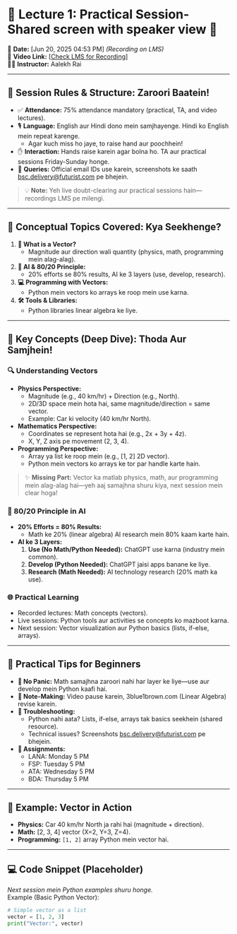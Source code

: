 # 🌟 Lecture 1: Practical Session- Shared screen with speaker view 🌟
📅 **Date:** [Jun 20, 2025 04:53 PM] *(Recording on LMS)*  
🎥 **Video Link:** [[Check LMS for Recording](https://futurense.zoom.us/rec/play/UtlKhkYxc9aT8D7Y5hctOKfH4HzIpMBM-tKrjmih6wyQ0adGNUVHOPY7lL1jFnZ5xbT_lV1MdUb3jRog.w7nnuCBnOHIKEhwO?eagerLoadZvaPages=sidemenu.billing.plan_management&accessLevel=meeting&canPlayFromShare=true&from=share_recording_detail&continueMode=true&componentName=rec-play&originRequestUrl=https%3A%2F%2Ffuturense.zoom.us%2Frec%2Fshare%2FGXN67v2C6KHxkaeNye-oW4TURrtQCoxqjctoMGjLHiQxyOQ_8idaQVGzVe_L9eSS.8ZL3R_SCdXruISVH)]  
👨‍🏫 **Instructor:** Aalekh Rai  

---

## 🎯 Session Rules & Structure: Zaroori Baatein!
- ✅ **Attendance:** 75% attendance mandatory (practical, TA, and video lectures).  
- 🎙️ **Language:** English aur Hindi dono mein samjhayenge. Hindi ko English mein repeat karenge.  
  - Agar kuch miss ho jaye, to raise hand aur poochhein!  
- ✋ **Interaction:** Hands raise karein agar bolna ho. TA aur practical sessions Friday-Sunday honge.  
- 📧 **Queries:** Official email IDs use karein, screenshots ke saath bsc.delivery@futurist.com pe bhejein.

> 💡 **Note:** Yeh live doubt-clearing aur practical sessions hain—recordings LMS pe milengi.

---

## 🧠 Conceptual Topics Covered: Kya Seekhenge?
1. **📏 What is a Vector?**  
   - Magnitude aur direction wali quantity (physics, math, programming mein alag-alag).  
2. **🤖 AI & 80/20 Principle:**  
   - 20% efforts se 80% results, AI ke 3 layers (use, develop, research).  
3. **💻 Programming with Vectors:**  
   - Python mein vectors ko arrays ke roop mein use karna.  
4. **🛠️ Tools & Libraries:**  
   - Python libraries linear algebra ke liye.

---

## 🌈 Key Concepts (Deep Dive): Thoda Aur Samjhein!
### 🔍 Understanding Vectors
- **Physics Perspective:**  
  - Magnitude (e.g., 40 km/hr) + Direction (e.g., North).  
  - 2D/3D space mein hota hai, same magnitude/direction = same vector.  
  - Example: Car ki velocity (40 km/hr North).  
- **Mathematics Perspective:**  
  - Coordinates se represent hota hai (e.g., 2x + 3y + 4z).  
  - X, Y, Z axis pe movement (2, 3, 4).  
- **Programming Perspective:**  
  - Array ya list ke roop mein (e.g., [1, 2] 2D vector).  
  - Python mein vectors ko arrays ke tor par handle karte hain.

> ✨ **Missing Part:** Vector ka matlab physics, math, aur programming mein alag-alag hai—yeh aaj samajhna shuru kiya, next session mein clear hoga!

### 🔧 80/20 Principle in AI
- **20% Efforts = 80% Results:**  
  - Math ke 20% (linear algebra) AI research mein 80% kaam karte hain.  
- **AI ke 3 Layers:**  
  1. **Use (No Math/Python Needed):** ChatGPT use karna (industry mein common).  
  2. **Develop (Python Needed):** ChatGPT jaisi apps banane ke liye.  
  3. **Research (Math Needed):** AI technology research (20% math ka use).  

### 🌐 Practical Learning
- Recorded lectures: Math concepts (vectors).  
- Live sessions: Python tools aur activities se concepts ko mazboot karna.  
- Next session: Vector visualization aur Python basics (lists, if-else, arrays).

---

## 🚀 Practical Tips for Beginners
- **🙌 No Panic:** Math samajhna zaroori nahi har layer ke liye—use aur develop mein Python kaafi hai.  
- **📝 Note-Making:** Video pause karein, 3blue1brown.com (Linear Algebra) revise karein.  
- **🔧 Troubleshooting:**  
  - Python nahi aata? Lists, if-else, arrays tak basics seekhein (shared resource).  
  - Technical issues? Screenshots bsc.delivery@futurist.com pe bhejein.  
- **🎯 Assignments:**  
  - LANA: Monday 5 PM  
  - FSP: Tuesday 5 PM  
  - ATA: Wednesday 5 PM  
  - BDA: Thursday 5 PM  

---

## 🌴 Example: Vector in Action
- **Physics:** Car 40 km/hr North ja rahi hai (magnitude + direction).  
- **Math:** [2, 3, 4] vector (X=2, Y=3, Z=4).  
- **Programming:** `[1, 2]` array Python mein vector hai.  

---

## 💻 Code Snippet (Placeholder)
*Next session mein Python examples shuru honge.*  
Example (Basic Python Vector):  
```python
# Simple vector as a list
vector = [1, 2, 3]
print("Vector:", vector)